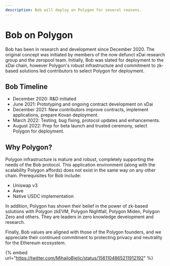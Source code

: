```yaml
---
description: Bob will deploy on Polygon for several reasons.
---
```


# Bob on Polygon

Bob has been in research and development since December 2020. The original concept was initiated by members of the now defunct xDai research group and the zeropool team. Initially, Bob was slated for deployment to the xDai chain, however Polygon's robust infrastructure and commitment to zk-based solutions led contributors to select Polygon for deployment.

## Bob Timeline

* December 2020: R\&D initiated
* June 2021: Prototyping and ongoing contract development on xDai
* December 2021: New contributors improve contracts, implement applications, prepare Kovan deployment.
* March 2022: Testing, bug fixing, protocol updates and enhancements.
* August 2022:  Prep for beta launch and trusted ceremony, select Polygon for deployment.

## Why Polygon?

Polygon infrastructure is mature and robust, completely supporting the needs of the Bob protocol. This application environment (along with the scalability Polygon affords) does not exist in the same way on any other chain.  Prerequisites for Bob include:

* Uniswap v3
* Aave
* Native USDC implementation

In addition, Polygon has shown their belief in the power of zk-based solutions with Polygon zkEVM, Polygon Nightfall, Polygon Miden, Polygon Zero and others. They are leaders in zero knowledge development and research.&#x20;

Finally, Bob values are aligned with those of the Polygon founders, and we appreciate their continued commitment to protecting privacy and neutrality for the Ethereum ecosystem.

{% embed url="https://twitter.com/MihailoBjelic/status/1561104865211912192" %}
